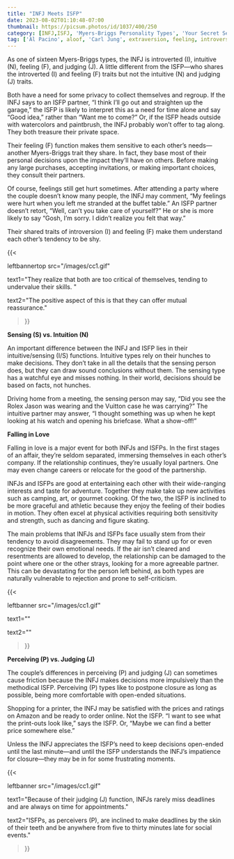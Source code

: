 ```yaml
---
title: "INFJ Meets ISFP"
date: 2023-08-02T01:10:48-07:00
thumbnail: https://picsum.photos/id/1037/400/250
category: [INFJ,ISFJ, 'Myers-Briggs Personality Types', 'Your Secret Self']
tag: ['Al Pacino', aloof, 'Carl Jung', extraversion, feeling, introversion, introvert, judging, MBTI, Myers-Briggs, perceiving, personality, personality type, psychology, relationships, thinking, 'Tiger Woods']
---
```


As one of sixteen Myers-Briggs types, the INFJ is introverted (I), intuitive (N), feeling (F), and judging (J). A little different from the ISFP—who shares the introverted (I) and feeling (F) traits but not the intuitive (N) and judging (J) traits.

Both have a need for some privacy to collect themselves and regroup. If the INFJ says to an ISFP partner, “I think I’ll go out and straighten up the garage,” the ISFP is likely to interpret this as a need for time alone and say “Good idea,” rather than “Want me to come?” Or, if the ISFP heads outside with watercolors and paintbrush, the INFJ probably won’t offer to tag along. They both treasure their private space.

Their feeling (F) function makes them sensitive to each other’s needs—another Myers-Briggs trait they share. In fact, they base most of their personal decisions upon the impact they’ll have on others. Before making any large purchases, accepting invitations, or making important choices, they consult their partners.

Of course, feelings still get hurt sometimes. After attending a party where the couple doesn’t know many people, the INFJ may comment, “My feelings were hurt when you left me stranded at the buffet table.” An ISFP partner doesn’t retort, “Well, can’t you take care of yourself?” He or she is more likely to say “Gosh, I’m sorry. I didn’t realize you felt that way.”

Their shared traits of introversion (I) and feeling (F) make them understand each other’s tendency to be shy. 

{{< 

leftbannertop src="/images/cc1.gif" 

text1="They realize that both are too critical of themselves, tending to undervalue their skills. " 

text2="The positive aspect of this is that they can offer mutual reassurance."

>}}

**Sensing (S) vs. Intuition (N)**

An important difference between the INFJ and ISFP lies in their intuitive/sensing (I/S) functions. Intuitive types rely on their hunches to make decisions. They don’t take in all the details that the sensing person does, but they can draw sound conclusions without them. The sensing type has a watchful eye and misses nothing. In their world, decisions should be based on facts, not hunches.

Driving home from a meeting, the sensing person may say, “Did you see the Rolex Jason was wearing and the Vuitton case he was carrying?” The intuitive partner may answer, “I thought something was up when he kept looking at his watch and opening his briefcase. What a show-off!”

**Falling in Love**

Falling in love is a major event for both INFJs and ISFPs. In the first stages of an affair, they’re seldom separated, immersing themselves in each other’s company. If the relationship continues, they’re usually loyal partners. One may even change careers or relocate for the good of the partnership.

INFJs and ISFPs are good at entertaining each other with their wide-ranging interests and taste for adventure. Together they make take up new activities such as camping, art, or gourmet cooking. Of the two, the ISFP is inclined to be more graceful and athletic because they enjoy the feeling of their bodies in motion. They often excel at physical activities requiring both sensitivity and strength, such as dancing and figure skating.

The main problems that INFJs and ISFPs face usually stem from their tendency to avoid disagreements. They may fail to stand up for or even recognize their own emotional needs. If the air isn’t cleared and resentments are allowed to develop, the relationship can be damaged to the point where one or the other strays, looking for a more agreeable partner. This can be devastating for the person left behind, as both types are naturally vulnerable to rejection and prone to self-criticism.

{{< 

leftbanner src="/images/cc1.gif" 

text1="" 

text2=""

>}}

**Perceiving (P) vs. Judging (J)**

The couple’s differences in perceiving (P) and judging (J) can sometimes cause friction because the INFJ makes decisions more impulsively than the methodical ISFP. Perceiving (P) types like to postpone closure as long as possible, being more comfortable with open-ended situations.

Shopping for a printer, the INFJ may be satisfied with the prices and ratings on Amazon and be ready to order online. Not the ISFP. “I want to see what the print-outs look like,” says the ISFP. Or, “Maybe we can find a better price somewhere else.”

Unless the INFJ appreciates the ISFP’s need to keep decisions open-ended until the last minute—and until the ISFP understands the INFJ’s impatience for closure—they may be in for some frustrating moments. 

{{< 

leftbanner src="/images/cc1.gif" 

text1="Because of their judging (J) function, INFJs rarely miss deadlines and are always on time for appointments." 

text2="ISFPs, as perceivers (P), are inclined to make deadlines by the skin of their teeth and be anywhere from five to thirty minutes late for social events."

>}}